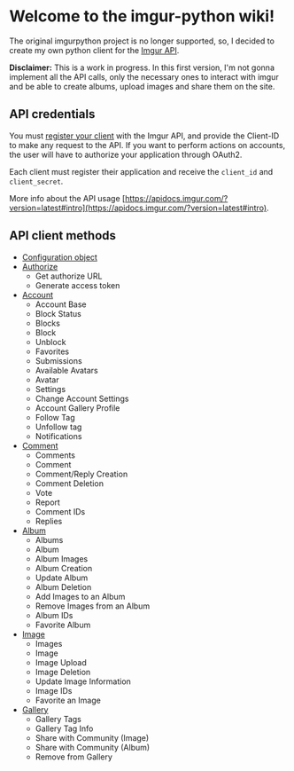 Welcome to the imgur-python wiki!
=================================

The original imgurpython project is no longer supported, so, I decided to create my own python client for the [Imgur API](https://apidocs.imgur.com/?version=latest).

__Disclaimer:__ This is a work in progress. In this first version, I'm not gonna implement all the API calls, only the necessary ones to interact with imgur and be able to create albums, upload images and share them on the site.

## API credentials

You must [register your client](https://api.imgur.com/oauth2/addclient) with the Imgur API, and provide the Client-ID to make any request to the API. If you want to perform actions on accounts, the user will have to authorize your application through OAuth2.

Each client must register their application and receive the `client_id` and `client_secret`.

More info about the API usage [https://apidocs.imgur.com/?version=latest#intro](https://apidocs.imgur.com/?version=latest#intro).

## API client methods

* [Configuration object](config.md)
* [Authorize](authorize.md)
    - Get authorize URL
    - Generate access token
* [Account](account.md)
    - Account Base
    - Block Status
    - Blocks
    - Block
    - Unblock
    - Favorites
    - Submissions
    - Available Avatars
    - Avatar
    - Settings
    - Change Account Settings
    - Account Gallery Profile
    - Follow Tag
    - Unfollow tag
    - Notifications
* [Comment](comment.md)
    - Comments
    - Comment
    - Comment/Reply Creation
    - Comment Deletion
    - Vote
    - Report
    - Comment IDs
    - Replies
* [Album](album.md)
    - Albums
    - Album
    - Album Images
    - Album Creation
    - Update Album
    - Album Deletion
    - Add Images to an Album
    - Remove Images from an Album
    - Album IDs
    - Favorite Album
* [Image](image.md)
    - Images
    - Image
    - Image Upload
    - Image Deletion
    - Update Image Information
    - Image IDs
    - Favorite an Image
* [Gallery](gallery.md)
    - Gallery Tags
    - Gallery Tag Info 
    - Share with Community (Image)
    - Share with Community (Album)
    - Remove from Gallery